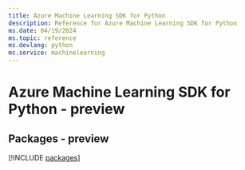 ```yaml
---
title: Azure Machine Learning SDK for Python
description: Reference for Azure Machine Learning SDK for Python
ms.date: 04/19/2024
ms.topic: reference
ms.devlang: python
ms.service: machinelearning
---
```

# Azure Machine Learning SDK for Python - preview
## Packages - preview
[!INCLUDE [packages](machine-learning-index.md)]